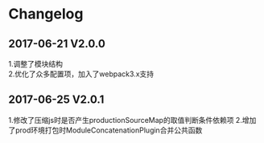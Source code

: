# Changelog

## 2017-06-21 V2.0.0
1.调整了模块结构  
2.优化了众多配置项，加入了webpack3.x支持

## 2017-06-25 V2.0.1
1.修改了压缩js时是否产生productionSourceMap的取值判断条件依赖项
2.增加了prod环境打包时ModuleConcatenationPlugin合并公共函数
